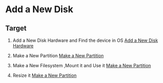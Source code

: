# Add a New Disk

## Target
1. Add a New Disk Hardware and Find the device in OS
[Add a New Disk Hardware](/AllinAll/labs/labaddnewdisk/addnewdisk_part1.pdf)

2. Make a New Partition
[Make a New Partition](/AllinAll/labs/labaddnewdisk/addnewdisk_part2.pdf)

3. Make a New Filesystem ,Mount it and Use it
[Make a New Partition](/AllinAll/labs/labaddnewdisk/addnewdisk_part3.pdf)

4. Resize it
[Make a New Partition](/AllinAll/labs/labaddnewdisk/addnewdisk_part4.pdf)


